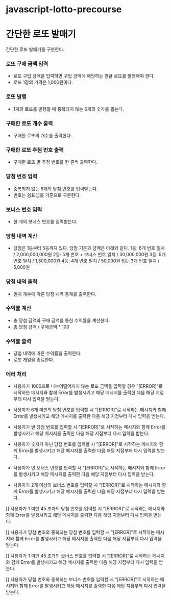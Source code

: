 # javascript-lotto-precourse

# 간단한 로또 발매기
간단한 로또 발매기를 구현한다.

### 로또 구매 금액 입력
- 로또 구입 금액을 입력하면 구입 금액에 해당하는 만큼 로또를 발행해야 한다.
- 로또 1장의 가격은 1,000원이다.


### 로또 발행
- 1개의 로또를 발행할 때 중복되지 않는 6개의 숫자를 뽑는다.


### 구매한 로또 개수 출력
- 구매한 로또의 개수를 출력한다.


### 구매한 로또 추첨 번호 출력
- 구매한 로또 별 추첨 번호를 한 줄씩 출력한다.


### 당첨 번호 입력
- 중복되지 않는 6개의 당첨 번호를 입력받는다.
- 번호는 쉼표(,)를 기준으로 구분한다. 


### 보너스 번호 입력
- 한 개의 보너스 번호를 입력받는다.


### 당첨 내역 계산
- 당첨은 1등부터 5등까지 있다. 당첨 기준과 금액은 아래와 같다.
    1등: 6개 번호 일치 / 2,000,000,000원
    2등: 5개 번호 + 보너스 번호 일치 / 30,000,000원
    3등: 5개 번호 일치 / 1,500,000원
    4등: 4개 번호 일치 / 50,000원
    5등: 3개 번호 일치 / 5,000원


### 당첨 내역 출력
- 일치 개수에 따른 당첨 내역 통계를 출력한다.


### 수익률 계산
- 총 당첨 금액과 구매 금액을 통한 수익률을 계산한다.
- 총 당첨 금액 / 구매금액 * 100



### 수익률 출력
- 당첨 내역에 따른 수익률을 출력한다.
- 로또 게임을 종료한다.


### 에러 처리

- 사용자가 1000으로 나누어떨어지지 않는 로또 금액을 입력할 경우 "[ERROR]"로 시작하는 메시지와 함께 Error를 발생시키고 해당 메시지를 출력한 다음 해당 지점부터 다시 입력을 받는다.

- 사용자가 6개 미만의 당첨 번호를 입력할 시  "[ERROR]"로 시작하는 메시지와 함께 Error를 발생시키고 해당 메시지를 출력한 다음 해당 지점부터 다시 입력을 받는다.

- 사용자가 빈 당첨 번호를 입력할 시  "[ERROR]"로 시작하는 메시지와 함께 Error를 발생시키고 해당 메시지를 출력한 다음 해당 지점부터 다시 입력을 받는다.

- 사용자가 숫자가 아닌 당첨 번호를 입력할 시 "[ERROR]"로 시작하는 메시지와 함께 Error를 발생시키고 해당 메시지를 출력한 다음 해당 지점부터 다시 입력을 받는다.

- 사용자가 빈 보너스 번호를 입력할 시  "[ERROR]"로 시작하는 메시지와 함께 Error를 발생시키고 해당 메시지를 출력한 다음 해당 지점부터 다시 입력을 받는다.

- 사용자가 2개 이상의 보너스 번호를 입력할 시  "[ERROR]"로 시작하는 메시지와 함께 Error를 발생시키고 해당 메시지를 출력한 다음 해당 지점부터 다시 입력을 받는다.

[] 사용자가 1 미만 45 초과의 당첨 번호를 입력할 시 "[ERROR]"로 시작하는 메시지와 함께 Error를 발생시키고 해당 메시지를 출력한 다음 해당 지점부터 다시 입력을 받는다.

[] 사용자가 당첨 번호와 중복되는 당첨 번호를 입력할 시 "[ERROR]"로 시작하는 메시지와 함께 Error를 발생시키고 해당 메시지를 출력한 다음 해당 지점부터 다시 입력을 받는다.

[] 사용자가 1 미만 45 초과의 보너스 번호를 입력할 시 "[ERROR]"로 시작하는 메시지와 함께 Error를 발생시키고 해당 메시지를 출력한 다음 해당 지점부터 다시 입력을 받는다.

[] 사용자가 당첨 번호와 중복되는 보너스 번호를 입력할 시 "[ERROR]"로 시작하는 메시지와 함께 Error를 발생시키고 해당 메시지를 출력한 다음 해당 지점부터 다시 입력을 받는다.



